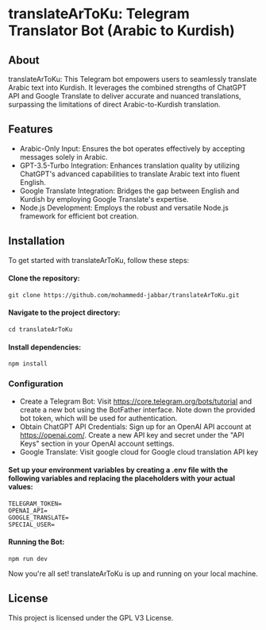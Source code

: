 # translateArToKu: Telegram Translator Bot (Arabic to Kurdish)

## About

translateArToKu: This Telegram bot empowers users to seamlessly translate Arabic text into Kurdish. It leverages the combined strengths of ChatGPT API and Google Translate to deliver accurate and nuanced translations, surpassing the limitations of direct Arabic-to-Kurdish translation.


## Features


- Arabic-Only Input: Ensures the bot operates effectively by accepting messages solely in Arabic.
- GPT-3.5-Turbo Integration: Enhances translation quality by utilizing ChatGPT's advanced capabilities to translate Arabic text into fluent English.
- Google Translate Integration: Bridges the gap between English and Kurdish by employing Google Translate's expertise.
- Node.js Development: Employs the robust and versatile Node.js framework for efficient bot creation.


## Installation

To get started with translateArToKu, follow these steps:

#### Clone the repository:

    git clone https://github.com/mohammedd-jabbar/translateArToKu.git

#### Navigate to the project directory:

    cd translateArToKu

#### Install dependencies:

    npm install

### Configuration
- Create a Telegram Bot: Visit https://core.telegram.org/bots/tutorial and create a new bot using the BotFather interface. Note down the provided bot token, which will be used for authentication.
- Obtain ChatGPT API Credentials: Sign up for an OpenAI API account at https://openai.com/. Create a new API key and secret under the "API Keys" section in your OpenAI account settings.
- Google Translate: Visit google cloud for Google cloud translation API key


#### Set up your environment variables by creating a .env file with the following variables and replacing the placeholders with your actual values:

    TELEGRAM_TOKEN=
    OPENAI_API=
    GOOGLE_TRANSLATE=
    SPECIAL_USER=

#### Running the Bot:

    npm run dev

Now you're all set! translateArToKu is up and running on your local machine.

## License

This project is licensed under the GPL V3 License.
